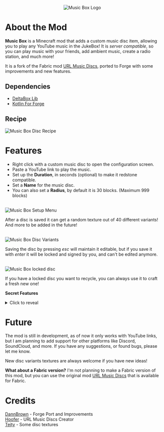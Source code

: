 <p align="center">
  <img src="https://cdn.modrinth.com/data/hKWZWeEG/images/2344afa02385b7fbc21137720b3876c63f22792b.png"
  alt="Music Box Logo"/>
</p>

# About the Mod
**Music Box** is a Minecraft mod that adds a custom music disc item, allowing you to play any YouTube music in the JukeBox! It is *server compatible*, so you can play music with your friends, add ambient music, create a radio station, and much more!

It is a fork of the Fabric mod [URL Music Discs](https://modrinth.com/mod/url-music-discs), ported to Forge with some improvements and new features.
<br/>

## Dependencies
- [DeltaBox Lib](https://modrinth.com/mod/deltaboxlib)
- [Kotlin For Forge](https://modrinth.com/mod/kotlin-for-forge)

## Recipe

<img src="https://cdn.modrinth.com/data/hKWZWeEG/images/14f3a83d9ab2ebfe830ccda5e3a88954233e6566.png" alt="Music Box Disc Recipe"/>

<br/>

# Features
- Right click with a custom music disc to open the configuration screen.
- Paste a YouTube link to play the music.
- Set up the **Duration**, in seconds (optional) to make it redstone compatible.
- Set a **Name** for the music disc.
- You can also set a **Radius**, by default it is 30 blocks. (Maximum 999 blocks)

<br/>

<img src="https://cdn.modrinth.com/data/hKWZWeEG/images/844bf6e44ad9b4e62ee493f66ee96aa5a0b935fa.png" alt="Music Box Setup Menu"/>

<br/>

After a disc is saved it can get a random texture out of 40 different variants!
And more to be added in the future!

<br/>

<img src="https://cdn.modrinth.com/data/hKWZWeEG/images/f217bf6d2d99949563603d8dd1d8eaf8efcebca1.png" alt="Music Box Disc Variants"/>

<br/>

Saving the disc by pressing *esc* will maintain it editable, but if you save it with *enter* it will be locked and signed by you, and can't be edited anymore. 

<br/>

<img src="https://cdn.modrinth.com/data/hKWZWeEG/images/1f20ba66e9e69ba52448c8840053bbb1dea240ff.png" alt="Music Box locked disc"/>

<br/>

If you have a locked disc you want to recycle, you can always use it to craft a fresh new one!

**Secret Features**
<details>
  <summary>Click to reveal</summary>
  You can change the song **Pitch** by ading `&pitch=1.5` at the end of the URL. The pitch value can be any number between 0.5 (scary low) and 2.0 (chipmunk high). The default pitch is 1.0.
  <img src="https://cdn.modrinth.com/data/hKWZWeEG/images/577433bb4d8cb0d3c2c39c3d600d69bfb05845f2.png" alt="Music Box Pitch setup"/>

  It will only be changed back to the default pitch if you change the pitch to 1.0, as removing the pitch parameter will not change it back to the default pitch.

  <img src="https://cdn.modrinth.com/data/hKWZWeEG/images/5deb63a7354e3502c0f6cdde3957da0b1000cefd.png" alt="Music Box Custom mob drop"/>

  Music Box also adds secret music discs that can be obtained in random loot chests, or dropped by mobs. These discs are not craftable, and can only be obtained by luck.
</details>

# Future
The mod is still in development, as of now it only works with YouTube links, but I am planning to add support for other platforms like Discord, SoundCloud, and more. If you have any suggestions, or found bugs, please let me know.

New disc variants textures are always welcome if you have new ideas!

**What about a Fabric version?** I'm not planning to make a Fabric version of this mod, but you can use the original mod [URL Music Discs](https://modrinth.com/mod/url-music-discs) that is available for Fabric.


# Credits
[DannBrown](https://x.com/deltaboxlabs) - Forge Port and Improvements
<br/>
[Hoofer](https://modrinth.com/user/Hoofer) - URL Music Discs Creator
<br/>
[Tejty](https://www.curseforge.com/members/tejty/projects) - Some disc textures